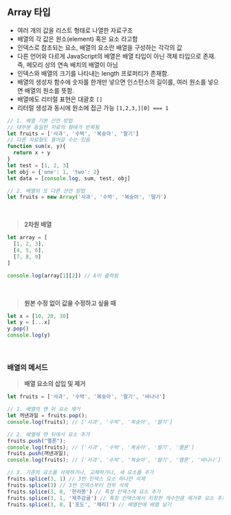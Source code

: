 ## Array 타입

- 여러 개의 값을 리스트 형태로 나열한 자료구조
- 배열의 각 값은 원소(element) 혹은 요소 라고함
- 인덱스로 참조되는 요소, 배열의 요소란 배열을 구성하는 각각의 값
- 다른 언어와 다르게 JavaScript의 배열은 배열 타입이 아닌 객체 타입으로 존재. 즉, 메모리 상의 연속 배치의 배열이 아님
- 인덱스와 배열의 크기를 나타내는 length 프로퍼티가 존재함.
- 배열의 생성자 함수에 숫자를 한개만 넣으면 인스턴스의 길이를, 여러 원소를 넣으면 배열의 원소를 뜻함.
- 배열에도 리터럴 표현은 대괄호 ```[]```
- 리터럴 생성과 동시에 원소에 접근 가능  ```[1,2,3,][0] === 1``` 

```javascript
// 1. 배열 기본 선언 방법
// 대부분 동일한 자료의 형태가 반복됨
let fruits = ['사과', '수박', '복숭아', '딸기']
// 다른 자료형도 들어갈 수는 있음
function sum(x, y){
  return x + y
}
let test = [1, 2, 3]
let obj = {'one': 1, 'two': 2}
let data = [console.log, sum, test, obj]

// 2. 배열의 또 다른 선언 방법
let fruits = new Array('사과', '수박', '복숭아', '딸기')
```

<br>

> **2차원 배열**

```javascript
let array = [
  [1, 2, 3],
  [4, 5, 6],
  [7, 8, 9]
]

console.log(array[1][2]) // 6이 출력됨
```

<br>

> **원본 수정 없이 값을 수정하고 싶을 때**

```javascript
let x = [10, 20, 30]
let y = [...x]
y.pop()
console.log(y)
```

<br>

### 배열의 메서드

> **배열 요소의 삽입 및 제거**

```javascript
let fruits = ['사과', '수박', '복숭아', '딸기', '바나나']

// 1. 배열의 맨 뒤 요소 제거
let 꺼낸과일 = fruits.pop();
console.log(fruits); // ['사과', '수박', '복숭아', '딸기']

// 2. 배열에 맨 뒤에서 요소 추가
fruits.push("멜론");
console.log(fruits); // ['사과', '수박', '복숭아', '딸기', '멜론']
fruits.push(꺼낸과일);
console.log(fruits); // ['사과', '수박', '복숭아', '딸기', '멜론', '바나나']

// 3. 기존의 요소를 삭제하거나, 교체하거나, 새 요소를 추가
fruits.splice(3, 1) // 3번 인덱스 요소 하나만 삭제
fruits.splice(3) // 3번 인덱스부터 전부 삭제
fruits.splice(3, 0, '한라봉') // 특정 인덱스에 요소 추가
fruits.splice(3, 1, '제주감귤') // 특정 인덱스에서 지정한 개수만큼 제거후 요소 추가
fruits.splice(3, 0, ['포도', '체리]') // 배열안에 배열 넣기
```

